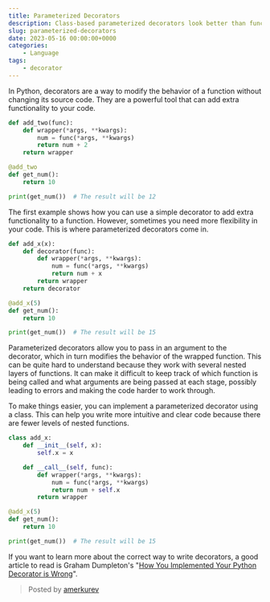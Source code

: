 ```yaml
---
title: Parameterized Decorators
description: Class-based parameterized decorators look better than function-based ones because they reduce the number of nested function layers.
slug: parameterized-decorators
date: 2023-05-16 00:00:00+0000
categories:
    - Language
tags:
    - decorator
---
```


In Python, decorators are a way to modify the behavior of a function without changing its source code. 
They are a powerful tool that can add extra functionality to your code.

```python
def add_two(func):
    def wrapper(*args, **kwargs):
        num = func(*args, **kwargs)
        return num + 2
    return wrapper

@add_two
def get_num():
    return 10

print(get_num())  # The result will be 12
```

The first example shows how you can use a simple decorator to add extra functionality to a function. 
However, sometimes you need more flexibility in your code. This is where parameterized decorators come in.

```python
def add_x(x):
    def decorator(func):
        def wrapper(*args, **kwargs):
            num = func(*args, **kwargs)
            return num + x
        return wrapper
    return decorator

@add_x(5)
def get_num():
    return 10

print(get_num())  # The result will be 15
```

Parameterized decorators allow you to pass in an argument to the decorator, which in turn modifies the behavior of the wrapped function. 
This can be quite hard to understand because they work with several nested layers of functions. 
It can make it difficult to keep track of which function is being called and what arguments are being passed at each stage, 
possibly leading to errors and making the code harder to work through.

To make things easier, you can implement a parameterized decorator using a class. 
This can help you write more intuitive and clear code because there are fewer levels of nested functions.

```python
class add_x:
    def __init__(self, x):
        self.x = x

    def __call__(self, func):
        def wrapper(*args, **kwargs):
            num = func(*args, **kwargs)
            return num + self.x
        return wrapper

@add_x(5)
def get_num():
    return 10

print(get_num())  # The result will be 15
```

If you want to learn more about the correct way to write decorators, 
a good article to read is Graham Dumpleton's "[How You Implemented Your Python Decorator is Wrong](https://github.com/GrahamDumpleton/wrapt/blob/develop/blog/01-how-you-implemented-your-python-decorator-is-wrong.md)".

> Posted by [amerkurev](https://github.com/amerkurev/)
